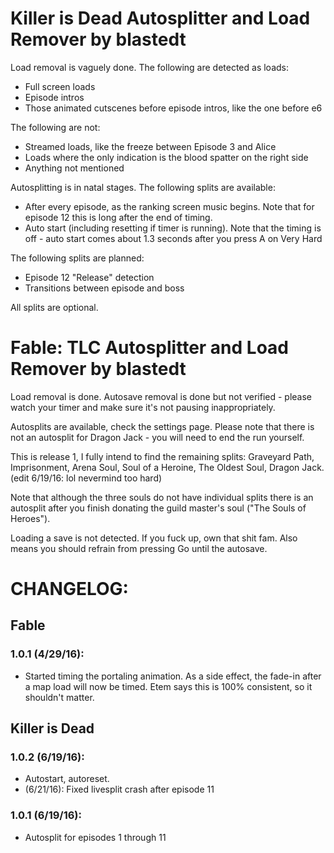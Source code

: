 # Killer is Dead Autosplitter and Load Remover by blastedt

Load removal is vaguely done.  The following are detected as loads:
* Full screen loads
* Episode intros
* Those animated cutscenes before episode intros, like the one before e6


The following are not:
* Streamed loads, like the freeze between Episode 3 and Alice
* Loads where the only indication is the blood spatter on the right side
* Anything not mentioned


Autosplitting is in natal stages.  The following splits are available:
* After every episode, as the ranking screen music begins.  Note that for episode 12 this is long after the end of timing.
* Auto start (including resetting if timer is running).  Note that the timing is off - auto start comes about 1.3 seconds after you press A on Very Hard

The following splits are planned:
* Episode 12 "Release" detection
* Transitions between episode and boss

All splits are optional.





# Fable: TLC Autosplitter and Load Remover by blastedt

Load removal is done.
Autosave removal is done but not verified - please watch your timer and make sure it's not pausing inappropriately.

Autosplits are available, check the settings page.  Please note that there is not an autosplit for Dragon Jack - you will need to end the run yourself.

This is release 1, I fully intend to find the remaining splits: Graveyard Path, Imprisonment, Arena Soul, Soul of a Heroine, The Oldest Soul, Dragon Jack. (edit 6/19/16: lol nevermind too hard)

Note that although the three souls do not have individual splits there is an autosplit after you finish donating the guild master's soul ("The Souls of Heroes").

Loading a save is not detected.  If you fuck up, own that shit fam.  Also means you should refrain from pressing Go until the autosave.

# CHANGELOG:

## Fable
### 1.0.1 (4/29/16):
* Started timing the portaling animation.  As a side effect, the fade-in after a map load will now be timed.  Etem says this is 100% consistent, so it shouldn't matter.


## Killer is Dead
### 1.0.2 (6/19/16):
* Autostart, autoreset.
* (6/21/16): Fixed livesplit crash after episode 11


### 1.0.1 (6/19/16):
* Autosplit for episodes 1 through 11
